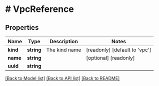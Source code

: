 # # VpcReference

## Properties

Name | Type | Description | Notes
------------ | ------------- | ------------- | -------------
**kind** | **string** | The kind name | [readonly] [default to 'vpc']
**name** | **string** |  | [optional] [readonly]
**uuid** | **string** |  |

[[Back to Model list]](../../README.md#models) [[Back to API list]](../../README.md#endpoints) [[Back to README]](../../README.md)
